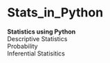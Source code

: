# Stats_in_Python
**Statistics using Python**  
Descriptive Statistics  
Probability  
Inferential Statisitics  
